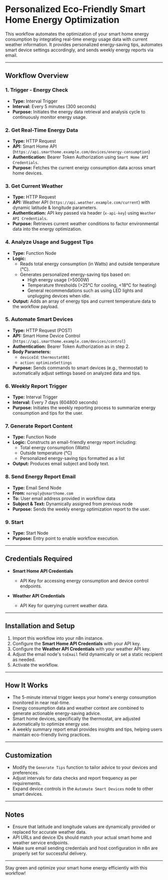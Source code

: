 # Personalized Eco-Friendly Smart Home Energy Optimization

This workflow automates the optimization of your smart home energy consumption by integrating real-time energy usage data with current weather information. It provides personalized energy-saving tips, automates smart device settings accordingly, and sends weekly energy reports via email.

---

## Workflow Overview

### 1. Trigger - Energy Check  
- **Type:** Interval Trigger  
- **Interval:** Every 5 minutes (300 seconds)  
- **Purpose:** Initiates the energy data retrieval and analysis cycle to continuously monitor energy usage.

### 2. Get Real-Time Energy Data  
- **Type:** HTTP Request  
- **API:** Smart Home API (`https://api.smarthome.example.com/devices/energy-consumption`)  
- **Authentication:** Bearer Token Authorization using `Smart Home API Credentials`.  
- **Purpose:** Fetches the current energy consumption data across smart home devices.

### 3. Get Current Weather  
- **Type:** HTTP Request  
- **API:** Weather API (`https://api.weather.example.com/current`) with dynamic latitude & longitude parameters.  
- **Authentication:** API key passed via header (`x-api-key`) using `Weather API Credentials`.  
- **Purpose:** Retrieves current weather conditions to factor environmental data into the energy optimization.

### 4. Analyze Usage and Suggest Tips  
- **Type:** Function Node  
- **Logic:**  
  - Reads total energy consumption (in Watts) and outside temperature (°C).  
  - Generates personalized energy-saving tips based on:  
    - High energy usage (>5000W)  
    - Temperature thresholds (>25°C for cooling, <18°C for heating)  
    - General recommendations such as using LED lights and unplugging devices when idle.  
- **Output:** Adds an array of energy tips and current temperature data to the workflow payload.

### 5. Automate Smart Devices  
- **Type:** HTTP Request (POST)  
- **API:** Smart Home Device Control (`https://api.smarthome.example.com/devices/control`)  
- **Authentication:** Bearer Token Authorization as in step 2.  
- **Body Parameters:**  
  - `deviceId`: `thermostat001`  
  - `action`: `optimizeSettings`  
- **Purpose:** Sends commands to smart devices (e.g., thermostat) to automatically adjust settings based on analyzed data and tips.

### 6. Weekly Report Trigger  
- **Type:** Interval Trigger  
- **Interval:** Every 7 days (604800 seconds)  
- **Purpose:** Initiates the weekly reporting process to summarize energy consumption and tips for the user.

### 7. Generate Report Content  
- **Type:** Function Node  
- **Logic:** Constructs an email-friendly energy report including:  
  - Total energy consumption (Watts)  
  - Outside temperature (°C)  
  - Personalized energy-saving tips formatted as a list  
- **Output:** Produces email subject and body text.

### 8. Send Energy Report Email  
- **Type:** Email Send Node  
- **From:** `noreply@smarthome.com`  
- **To:** User email address provided in workflow data  
- **Subject & Text:** Dynamically assigned from previous node  
- **Purpose:** Sends the weekly energy optimization report to the user.

### 9. Start  
- **Type:** Start Node  
- **Purpose:** Entry point to enable workflow execution.

---

## Credentials Required

- **Smart Home API Credentials**  
  - API Key for accessing energy consumption and device control endpoints.

- **Weather API Credentials**  
  - API Key for querying current weather data.

---

## Installation and Setup

1. Import this workflow into your n8n instance.
2. Configure the **Smart Home API Credentials** with your API key.
3. Configure the **Weather API Credentials** with your weather API key.
4. Adjust the email node's `toEmail` field dynamically or set a static recipient as needed.
5. Activate the workflow.

---

## How It Works

- The 5-minute interval trigger keeps your home's energy consumption monitored in near real-time.
- Energy consumption data and weather context are combined to generate actionable energy-saving advice.
- Smart home devices, specifically the thermostat, are adjusted automatically to optimize energy use.
- A weekly summary report email provides insights and tips, helping users maintain eco-friendly living practices.

---

## Customization

- Modify the `Generate Tips` function to tailor advice to your devices and preferences.
- Adjust intervals for data checks and report frequency as per requirements.
- Expand device controls in the `Automate Smart Devices` node to other smart devices.

---

## Notes

- Ensure that latitude and longitude values are dynamically provided or replaced for accurate weather data.
- API URLs and device IDs should match your actual smart home and weather service endpoints.
- Make sure email sending credentials and host configuration in n8n are properly set for successful delivery.

---

Stay green and optimize your smart home energy efficiently with this workflow!
